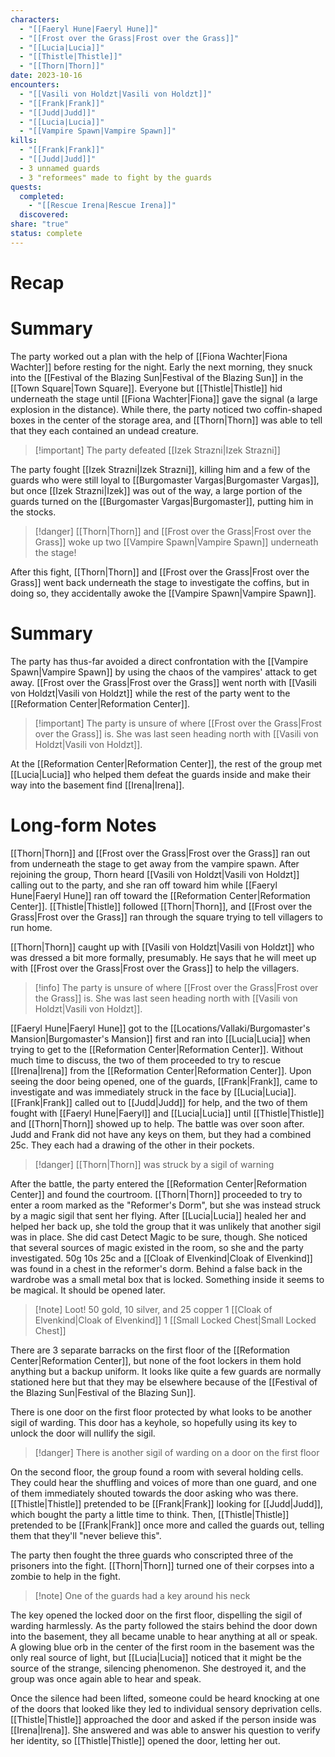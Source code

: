 ```yaml
---
characters:
  - "[[Faeryl Hune|Faeryl Hune]]"
  - "[[Frost over the Grass|Frost over the Grass]]"
  - "[[Lucia|Lucia]]"
  - "[[Thistle|Thistle]]"
  - "[[Thorn|Thorn]]"
date: 2023-10-16
encounters:
  - "[[Vasili von Holdzt|Vasili von Holdzt]]"
  - "[[Frank|Frank]]"
  - "[[Judd|Judd]]"
  - "[[Lucia|Lucia]]"
  - "[[Vampire Spawn|Vampire Spawn]]"
kills:
  - "[[Frank|Frank]]"
  - "[[Judd|Judd]]"
  - 3 unnamed guards
  - 3 "reformees" made to fight by the guards
quests:
  completed:
    - "[[Rescue Irena|Rescue Irena]]"
  discovered: 
share: "true"
status: complete
---
```

# Recap

# Summary

The party worked out a plan with the help of [[Fiona Wachter|Fiona Wachter]] before resting for the night. Early the next morning, they snuck into the [[Festival of the Blazing Sun|Festival of the Blazing Sun]] in the [[Town Square|Town Square]]. Everyone but [[Thistle|Thistle]] hid underneath the stage until [[Fiona Wachter|Fiona]] gave the signal (a large explosion in the distance). While there, the party noticed two coffin-shaped boxes in the center of the storage area, and [[Thorn|Thorn]] was able to tell that they each contained an undead creature.

>[!important] The party defeated [[Izek Strazni|Izek Strazni]]

The party fought [[Izek Strazni|Izek Strazni]], killing him and a few of the guards who were still loyal to [[Burgomaster Vargas|Burgomaster Vargas]], but once [[Izek Strazni|Izek]] was out of the way, a large portion of the guards turned on the [[Burgomaster Vargas|Burgomaster]], putting him in the stocks.

>[!danger] [[Thorn|Thorn]] and [[Frost over the Grass|Frost over the Grass]] woke up two [[Vampire Spawn|Vampire Spawn]] underneath the stage!

After this fight, [[Thorn|Thorn]] and [[Frost over the Grass|Frost over the Grass]] went back underneath the stage to investigate the coffins, but in doing so, they accidentally awoke the [[Vampire Spawn|Vampire Spawn]].

# Summary

The party has thus-far avoided a direct confrontation with the [[Vampire Spawn|Vampire Spawn]] by using the chaos of the vampires' attack to get away. [[Frost over the Grass|Frost over the Grass]] went north with [[Vasili von Holdzt|Vasili von Holdzt]] while the rest of the party went to the [[Reformation Center|Reformation Center]].

>[!important] The party is unsure of where [[Frost over the Grass|Frost over the Grass]] is. She was last seen heading north with [[Vasili von Holdzt|Vasili von Holdzt]].

At the [[Reformation Center|Reformation Center]], the rest of the group met [[Lucia|Lucia]] who helped them defeat the guards inside and make their way into the basement find [[Irena|Irena]].
# Long-form Notes

[[Thorn|Thorn]] and [[Frost over the Grass|Frost over the Grass]] ran out from underneath the stage to get away from the vampire spawn. After rejoining the group, Thorn heard [[Vasili von Holdzt|Vasili von Holdzt]] calling out to the party, and she ran off toward him while [[Faeryl Hune|Faeryl Hune]] ran off toward the [[Reformation Center|Reformation Center]]. [[Thistle|Thistle]] followed [[Thorn|Thorn]], and [[Frost over the Grass|Frost over the Grass]] ran through the square trying to tell villagers to run home.

[[Thorn|Thorn]] caught up with [[Vasili von Holdzt|Vasili von Holdzt]] who was dressed a bit more formally, presumably. He says that he will meet up with [[Frost over the Grass|Frost over the Grass]] to help the villagers.

>[!info] The party is unsure of where [[Frost over the Grass|Frost over the Grass]] is. She was last seen heading north with [[Vasili von Holdzt|Vasili von Holdzt]].

[[Faeryl Hune|Faeryl Hune]] got to the [[Locations/Vallaki/Burgomaster's Mansion|Burgomaster's Mansion]] first and ran into [[Lucia|Lucia]] when trying to get to the [[Reformation Center|Reformation Center]]. Without much time to discuss, the two of them proceeded to try to rescue [[Irena|Irena]] from the [[Reformation Center|Reformation Center]]. Upon seeing the door being opened, one of the guards, [[Frank|Frank]], came to investigate and was immediately struck in the face by [[Lucia|Lucia]]. [[Frank|Frank]] called out to [[Judd|Judd]] for help, and the two of them fought with [[Faeryl Hune|Faeryl]] and [[Lucia|Lucia]] until [[Thistle|Thistle]] and [[Thorn|Thorn]] showed up to help. The battle was over soon after. Judd and Frank did not have any keys on them, but they had a combined 25c. They each had a drawing of the other in their pockets.

>[!danger] [[Thorn|Thorn]] was struck by a sigil of warning

After the battle, the party entered the [[Reformation Center|Reformation Center]] and found the courtroom. [[Thorn|Thorn]] proceeded to try to enter a room marked as the "Reformer's Dorm", but she was instead struck by a magic sigil that sent her flying. After [[Lucia|Lucia]] healed her and helped her back up, she told the group that it was unlikely that another sigil was in place. She did cast Detect Magic to be sure, though. She noticed that several sources of magic existed in the room, so she and the party investigated. 50g 10s 25c and a [[Cloak of Elvenkind|Cloak of Elvenkind]] was found in a chest in the reformer's dorm. Behind a false back in the wardrobe was a small metal box that is locked. Something inside it seems to be magical. It should be opened later.

>[!note] Loot!
>50 gold, 10 silver, and 25 copper
>1 [[Cloak of Elvenkind|Cloak of Elvenkind]]
>1 [[Small Locked Chest|Small Locked Chest]]


There are 3 separate barracks on the first floor of the [[Reformation Center|Reformation Center]], but none of the foot lockers in them hold anything but a backup uniform. It looks like quite a few guards are normally stationed here but that they may be elsewhere because of the [[Festival of the Blazing Sun|Festival of the Blazing Sun]].

There is one door on the first floor protected by what looks to be another sigil of warding. This door has a keyhole, so hopefully using its key to unlock the door will nullify the sigil.

> [!danger] There is another sigil of warding on a door on the first floor

On the second floor, the group found a room with several holding cells. They could hear the shuffling and voices of more than one guard, and one of them immediately shouted towards the door asking who was there. [[Thistle|Thistle]] pretended to be [[Frank|Frank]] looking for [[Judd|Judd]], which bought the party a little time to think. Then, [[Thistle|Thistle]] pretended to be [[Frank|Frank]] once more and called the guards out, telling them that they'll "never believe this".

The party then fought the three guards who conscripted three of the prisoners into the fight. [[Thorn|Thorn]] turned one of their corpses into a zombie to help in the fight.

>[!note] One of the guards had a key around his neck

The key opened the locked door on the first floor, dispelling the sigil of warding harmlessly. As the party followed the stairs behind the door down into the basement, they all became unable to hear anything at all or speak. A glowing blue orb in the center of the first room in the basement was the only real source of light, but [[Lucia|Lucia]] noticed that it might be the source of the strange, silencing phenomenon. She destroyed it, and the group was once again able to hear and speak.

Once the silence had been lifted, someone could be heard knocking at one of the doors that looked like they led to individual sensory deprivation cells. [[Thistle|Thistle]] approached the door and asked if the person inside was [[Irena|Irena]]. She answered and was able to answer his question to verify her identity, so [[Thistle|Thistle]] opened the door, letting her out.